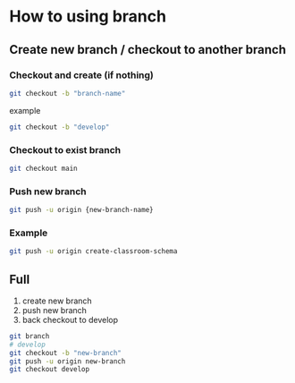 # How to using branch

## Create new branch / checkout to another branch
### Checkout and create (if nothing)
```bash
git checkout -b "branch-name"
```
example
```bash
git checkout -b "develop"
```
### Checkout to exist branch
```bash
git checkout main
```

### Push new branch
```bash
git push -u origin {new-branch-name}
```

### Example
```bash
git push -u origin create-classroom-schema
```

## Full
1. create new branch
2. push new branch
3. back checkout to develop
```bash
git branch
# develop
git checkout -b "new-branch"
git push -u origin new-branch
git checkout develop
```
